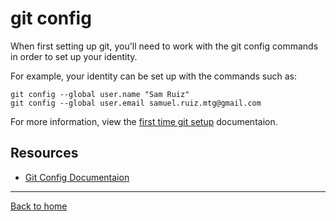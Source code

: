 # git config

When first setting up git, you'll need to work with the git config commands in order to set up your identity.

For example, your identity can be set up with the commands such as:

```
git config --global user.name "Sam Ruiz"
git config --global user.email samuel.ruiz.mtg@gmail.com
```

For more information, view the [first time git setup](https://git-scm.com/book/en/v2/Getting-Started-First-Time-Git-Setup) documentaion.

## Resources

- [Git Config Documentaion](https://git-scm.com/docs/git-config)

---

[Back to home](../README.md)